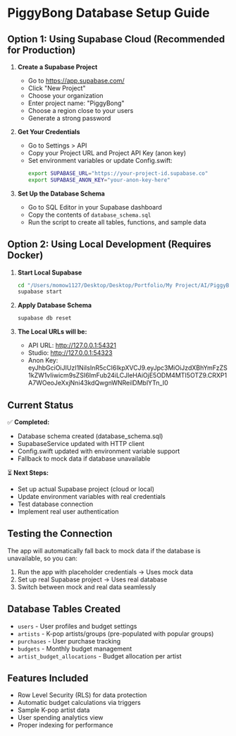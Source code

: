 # PiggyBong Database Setup Guide

## Option 1: Using Supabase Cloud (Recommended for Production)

1. **Create a Supabase Project**
   - Go to https://app.supabase.com/
   - Click "New Project"
   - Choose your organization
   - Enter project name: "PiggyBong"
   - Choose a region close to your users
   - Generate a strong password

2. **Get Your Credentials**
   - Go to Settings > API
   - Copy your Project URL and Project API Key (anon key)
   - Set environment variables or update Config.swift:
     ```bash
     export SUPABASE_URL="https://your-project-id.supabase.co"
     export SUPABASE_ANON_KEY="your-anon-key-here"
     ```

3. **Set Up the Database Schema**
   - Go to SQL Editor in your Supabase dashboard
   - Copy the contents of `database_schema.sql`
   - Run the script to create all tables, functions, and sample data

## Option 2: Using Local Development (Requires Docker)

1. **Start Local Supabase**
   ```bash
   cd "/Users/momow1127/Desktop/Desktop/Portfolio/My Project/AI/PiggyBong-main"
   supabase start
   ```

2. **Apply Database Schema**
   ```bash
   supabase db reset
   ```

3. **The Local URLs will be:**
   - API URL: http://127.0.0.1:54321
   - Studio: http://127.0.0.1:54323
   - Anon Key: eyJhbGciOiJIUzI1NiIsInR5cCI6IkpXVCJ9.eyJpc3MiOiJzdXBhYmFzZS1kZW1vIiwicm9sZSI6ImFub24iLCJleHAiOjE5ODM4MTI5OTZ9.CRXP1A7WOeoJeXxjNni43kdQwgnWNReilDMblYTn_I0

## Current Status

✅ **Completed:**
- Database schema created (database_schema.sql)
- SupabaseService updated with HTTP client
- Config.swift updated with environment variable support
- Fallback to mock data if database unavailable

⏳ **Next Steps:**
- Set up actual Supabase project (cloud or local)
- Update environment variables with real credentials
- Test database connection
- Implement real user authentication

## Testing the Connection

The app will automatically fall back to mock data if the database is unavailable, so you can:

1. Run the app with placeholder credentials → Uses mock data
2. Set up real Supabase project → Uses real database
3. Switch between mock and real data seamlessly

## Database Tables Created

- `users` - User profiles and budget settings
- `artists` - K-pop artists/groups (pre-populated with popular groups)
- `purchases` - User purchase tracking
- `budgets` - Monthly budget management
- `artist_budget_allocations` - Budget allocation per artist

## Features Included

- Row Level Security (RLS) for data protection
- Automatic budget calculations via triggers
- Sample K-pop artist data
- User spending analytics view
- Proper indexing for performance